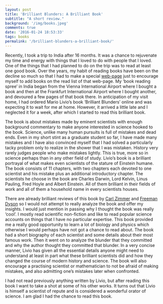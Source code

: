 ```yaml
---
layout: post
title: 'Brilliant Blunders: A Brilliant Book'
subtitle: "A short review."
background: '/img/books.jpeg'
comments: true
date: '2016-01-24 18:53:33'
tags: books
permalink: '/brilliant-blunders-a-brilliant-book/'
---
```



Recently, I took a trip to India after 16 months. It was a chance to rejuvenate my time and energy with things that I loved to do with people that I loved. One of the things that I had planned to do on the trip was to read at least one good book. Over the years, my habit of reading books have been on the decline so much so that I had to make a special [web-page](http://homepage.univie.ac.at/manjil.saikia/books.html) just to encourage myself to add books on the read list of that web-page. My ‘book reading spree’ in India began from the Vienna International Airport where I bought a book and then at the Frankfurt International Airport where I bought another, and devoured a few pages of that book there. In anticipation of my visit home, I had ordered Mario Livio’s book ‘Brilliant Blunders’ online and was expecting it to wait for me at home. However, it arrived a little late and I neglected it for a week, after which I started to read this brilliant book.

The book is about mistakes made by eminent scientists with enough background commentary to make anyone interested in science hooked to the book. Science, unlike many human pursuits is full of mistakes and dead ends. Even in my short stint as a graduate student so far, I have made many mistakes and I have also convinced myself that I had solved a particularly tacky problem only to realize in the shower that I was mistaken. History very rarely judges people who make mistakes lightly. This is true, more so in science perhaps than in any other field of study. Livio’s book is a brilliant portrayal of what makes even scientists of the stature of Einstein humane. The book consists of 11 chapters, with two chapters each devoted to one scientist and his mistake plus an additional introductory chapter. The scientists he choose in the book are Charles Darwin, Lord Kelvin, Linus Pauling, Fred Hoyle and Albert Einstein. All of them brilliant in their fields of work and all of them a household name in every scientists houses.

There are already brilliant reviews of this book by [Carl Zimmer](http://www.nytimes.com/2013/06/09/books/review/brilliant-blunders-by-mario-livio.html?_r=0) and [Freeman Dyson](http://www.nybooks.com/articles/2014/03/06/darwin-einstein-case-for-blunders/) so I would not attempt to really analyze the book and offer my insights. I would just mention in passing why I thought the book was really ‘cool’. I mostly read scientific non-fiction and like to read popular science accounts on things that I have no particular expertise. This book provided me a really good opportunity to learn a lot of biology and physics which otherwise I would perhaps have not got a chance to read about. The book had a short biography of each scientist and some details about their most famous work. Then it went on to analyze the blunder that they committed and why the author thought they committed that blunder. In a very concise manner, Livio has given all the essential details anyone might need to understand at least in part what these brilliant scientists did and how they changed the course of modern history and science. The book will also encourage a practising scientist or mathematician to not be afraid of making mistakes, and also admitting one’s mistakes later when confronted.

I had not read previously anything written by Livio, but after reading this book I want to take a shot at some of his other works. It turns out that Livio is himself a scientist of repute and is considered a wonderful orator of science. I am glad I had the chance to read this book.

 


